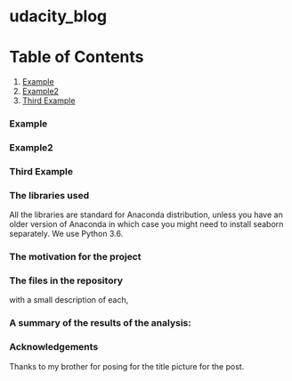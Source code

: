 # udacity_blog

# Table of Contents
1. [Example](#example)
2. [Example2](#example2)
3. [Third Example](#third-example)

### Example
### Example2
### Third Example


### The libraries used
All the libraries are standard for Anaconda distribution, unless you have an older version of Anaconda in which case you might need to install seaborn separately. We use Python 3.6. 

### The motivation for the project


### The files in the repository 

with a small description of each, 

### A summary of the results of the analysis:

### Acknowledgements
Thanks to my brother for posing for the title picture for the post. 
